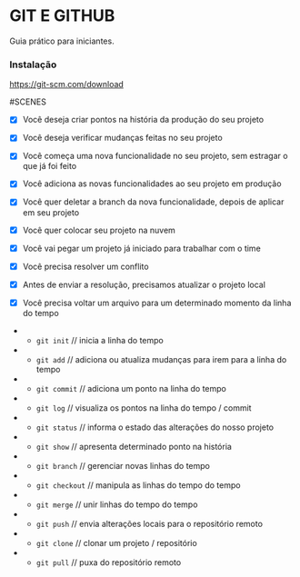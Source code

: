 # GIT E GITHUB

Guia prático para iniciantes.


### Instalação

https://git-scm.com/download

#SCENES 

- [x] Você deseja criar pontos na história da produção do seu projeto
- [x] Você deseja verificar mudanças feitas no seu projeto
- [x] Você começa uma nova funcionalidade no seu projeto, sem estragar o que já foi feito
- [x] Você adiciona as novas funcionalidades ao seu projeto em produção
- [x] Você quer deletar a branch da nova funcionalidade,  depois de aplicar em seu projeto

- [x] Você quer colocar seu projeto na nuvem

- [x] Você vai pegar um projeto já iniciado para trabalhar com o time
- [x] Você precisa resolver um conflito
- [x] Antes de enviar a resolução, precisamos atualizar o projeto local

- [x] Você precisa voltar um arquivo para um determinado momento da linha do tempo

* - `git init` // inicia a linha do tempo
* - `git add` // adiciona ou atualiza mudanças para irem para a linha do tempo
* - `git commit` // adiciona um ponto na linha do tempo 
* - `git log` // visualiza os pontos na linha do tempo / commit 
* - `git status` // informa o estado das alterações do nosso projeto 
* - `git show` // apresenta determinado ponto na história 
* - `git branch` // gerenciar novas linhas do tempo 
* - `git checkout` // manipula as linhas do tempo do tempo
* - `git merge` // unir linhas do tempo do tempo
* - `git push` // envia alterações locais para o repositório remoto
* - `git clone` // clonar um projeto / repositório 
* - `git pull` // puxa do repositório remoto

